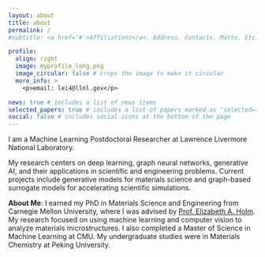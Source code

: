 ```yaml
---
layout: about
title: about
permalink: /
#subtitle: <a href='#'>Affiliations</a>. Address. Contacts. Motto. Etc.

profile:
  align: right
  image: myprofile_long.png
  image_circular: false # crops the image to make it circular
  more_info: >
    <p>email: lei4@llnl.gov</p>

news: true # includes a list of news items
selected_papers: true # includes a list of papers marked as "selected={true}"
social: false # includes social icons at the bottom of the page
---
```


I am a Machine Learning Postdoctoral Researcher at Lawrence Livermore National Laboratory.

My research centers on deep learning, graph neural networks, generative AI, and their applications in
scientific and engineering problems. Current projects include generative models for materials science and graph-based
surrogate models for accelerating scientific simulations.

**About Me**: I earned my PhD in Materials Science and Engineering from Carnegie Mellon University, where I was advised by
[Prof. Elizabeth A. Holm](https://mse.engin.umich.edu/people/eaholm). My research focused on using machine learning and
computer vision to analyze materials microstructures. I also completed a Master of Science in Machine Learning at CMU.
My undergraduate studies were in Materials Chemistry at Peking University.

<br/><br/>
